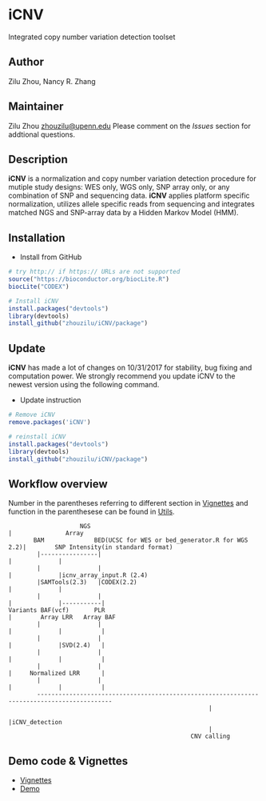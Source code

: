 # iCNV
Integrated copy number variation detection toolset

## Author
Zilu Zhou, Nancy R. Zhang

## Maintainer
Zilu Zhou <zhouzilu@upenn.edu>
Please comment on the *Issues* section for addtional questions.

## Description
**iCNV** is a normalization and copy number variation detection procedure for mutiple study designs: WES only, WGS only, SNP array only, or any combination of SNP and sequencing data. **iCNV** applies platform specific normalization, utilizes allele specific reads from sequencing and integrates matched NGS and SNP-array data by a Hidden Markov Model (HMM).

## Installation
* Install from GitHub
```r
# try http:// if https:// URLs are not supported
source("https://bioconductor.org/biocLite.R")
biocLite("CODEX")

# Install iCNV
install.packages("devtools")
library(devtools)
install_github("zhouzilu/iCNV/package")
```

## Update
**iCNV** has made a lot of changes on 10/31/2017 for stability, bug fixing and computation power. We strongly recommend you update iCNV to the newest version using the following command.
* Update instruction
```r
# Remove iCNV
remove.packages('iCNV')

# reinstall iCNV
install.packages("devtools")
library(devtools)
install_github("zhouzilu/iCNV/package")
```

## Workflow overview
Number in the parentheses referring to different section in [Vignettes](https://github.com/zhouzilu/iCNV/blob/master/vignettes/iCNV-vignette.Rmd) and function in the parenthesese can be found in [Utils](https://github.com/zhouzilu/iCNV/tree/master/utils).
```
                    NGS                                                 |               Array
       BAM              BED(UCSC for WES or bed_generator.R for WGS 2.2)|        SNP Intensity(in standard format)
        |----------------|                                              |             |
        |                |                                              |             |icnv_array_input.R (2.4)
        |SAMTools(2.3)   |CODEX(2.2)                                    |             |
        |                |                                              |             |-----------|
Variants BAF(vcf)       PLR                                             |        Array LRR   Array BAF
        |                |                                              |             |           |
        |                |                                              |             |SVD(2.4)   |
        |                |                                              |             |           |
        |                |                                              |     Normalized LRR      |
        |                |                                              |             |           |
        -------------------------------------------------------------------------------------------
                                                        |
                                                        |iCNV_detection
                                                        |
                                                   CNV calling
```
## Demo code & Vignettes
* [Vignettes](https://github.com/zhouzilu/iCNV/blob/master/package/vignettes/iCNV-vignette.Rmd)
* [Demo](https://github.com/zhouzilu/iCNV/tree/master/demo)

